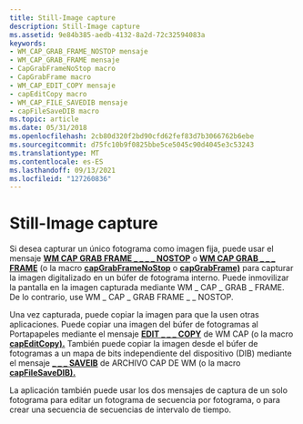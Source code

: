 ```yaml
---
title: Still-Image capture
description: Still-Image capture
ms.assetid: 9e84b385-aedb-4132-8a2d-72c32594083a
keywords:
- WM_CAP_GRAB_FRAME_NOSTOP mensaje
- WM_CAP_GRAB_FRAME mensaje
- CapGrabFrameNoStop macro
- CapGrabFrame macro
- WM_CAP_EDIT_COPY mensaje
- capEditCopy macro
- WM_CAP_FILE_SAVEDIB mensaje
- capFileSaveDIB macro
ms.topic: article
ms.date: 05/31/2018
ms.openlocfilehash: 2cb80d320f2bd90cfd62fef83d7b3066762b6ebe
ms.sourcegitcommit: d75fc10b9f0825bbe5ce5045c90d4045e3c53243
ms.translationtype: MT
ms.contentlocale: es-ES
ms.lasthandoff: 09/13/2021
ms.locfileid: "127260836"
---
```

# <a name="still-image-capture"></a>Still-Image capture

Si desea capturar un único fotograma como imagen fija, puede usar el mensaje [**WM CAP GRAB FRAME \_ \_ \_ \_ NOSTOP**](wm-cap-grab-frame-nostop.md) o [**WM CAP GRAB \_ \_ \_ FRAME**](wm-cap-grab-frame.md) (o la macro [**capGrabFrameNoStop**](/windows/desktop/api/Vfw/nf-vfw-capgrabframenostop) o [**capGrabFrame)**](/windows/desktop/api/Vfw/nf-vfw-capgrabframe) para capturar la imagen digitalizado en un búfer de fotograma interno. Puede inmovilizar la pantalla en la imagen capturada mediante WM \_ CAP \_ GRAB \_ FRAME. De lo contrario, use WM \_ CAP \_ GRAB FRAME \_ \_ NOSTOP.

Una vez capturada, puede copiar la imagen para que la usen otras aplicaciones. Puede copiar una imagen del búfer de fotogramas al Portapapeles mediante el mensaje [**EDIT \_ \_ \_ COPY**](wm-cap-edit-copy.md) de WM CAP (o la macro [**capEditCopy).**](/windows/desktop/api/Vfw/nf-vfw-capeditcopy) También puede copiar la imagen desde el búfer de fotogramas a un mapa de bits independiente del dispositivo (DIB) mediante el mensaje [**\_ \_ \_ SAVEIB**](wm-cap-file-savedib.md) de ARCHIVO CAP DE WM (o la macro [**capFileSaveDIB).**](/windows/desktop/api/Vfw/nf-vfw-capfilesavedib)

La aplicación también puede usar los dos mensajes de captura de un solo fotograma para editar un fotograma de secuencia por fotograma, o para crear una secuencia de secuencias de intervalo de tiempo.

 

 




